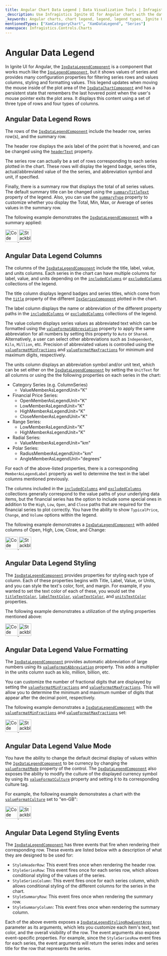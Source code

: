 ```yaml
---
title: Angular Chart Data Legend | Data Visualization Tools | Infragistics
_description: Use Infragistics Ignite UI for Angular chart with the data legend!
_keywords: Angular charts, chart legend, legend, legend types, Ignite UI for Angular, Infragistics
mentionedTypes: ["XamCategoryChart", "XamDataLegend", "Series"]
namespace: Infragistics.Controls.Charts
---
```


# Angular Data Legend

In Ignite UI for Angular, the [`IgxDataLegendComponent`]({environment:dvApiBaseUrl}/products/ignite-ui-angular/api/docs/typescript/latest/classes/igxdatalegendcomponent.html) is a component that works much like the [`IgxLegendComponent`]({environment:dvApiBaseUrl}/products/ignite-ui-angular/api/docs/typescript/latest/classes/igxlegendcomponent.html), but it shows values of series and provides many configuration properties for filtering series rows and values columns, styling and formatting values. This legend updates when moving the mouse inside of the plot area of the [`IgxDataChartComponent`]({environment:dvApiBaseUrl}/products/ignite-ui-angular/api/docs/typescript/latest/classes/igxdatachartcomponent.html) and has a persistent state that remembers the last hovered point when the user's mouse pointer exits the plot area. It displays this content using a set of three type of rows and four types of columns.

## Angular Data Legend Rows

The rows of the [`IgxDataLegendComponent`]({environment:dvApiBaseUrl}/products/ignite-ui-angular/api/docs/typescript/latest/classes/igxdatalegendcomponent.html) include the header row, series row(s), and the summary row.

The header row displays the axis label of the point that is hovered, and can be changed using the [`headerText`]({environment:dvApiBaseUrl}/products/ignite-ui-angular/api/docs/typescript/latest/classes/igxdatalegendcomponent.html#headertext) property.

The series row can actually be a set of rows corresponding to each series plotted in the chart. These rows will display the legend badge, series title, actual/abbreviated value of the the series, and abbreviation symbol and unit, if specified.

Finally, there is a summary row that displays the total of all series values. The default summary title can be changed using the [`summaryTitleText`]({environment:dvApiBaseUrl}/products/ignite-ui-angular/api/docs/typescript/latest/classes/igxdatalegendcomponent.html#summarytitletext) property of the legend. Also, you can use the [`summaryType`]({environment:dvApiBaseUrl}/products/ignite-ui-angular/api/docs/typescript/latest/classes/igxdatalegendcomponent.html#summarytype) property to customize whether you display the Total, Min, Max, or Average of series values in the summary row.

The following example demonstrates the [`IgxDataLegendComponent`]({environment:dvApiBaseUrl}/products/ignite-ui-angular/api/docs/typescript/latest/classes/igxdatalegendcomponent.html) with a summary applied:

<code-view style="height: 450px"
           data-demos-base-url="{environment:dvDemosBaseUrl}"
           iframe-src="{environment:dvDemosBaseUrl}/charts/category-chart-data-legend"
           alt="Angular Category Chart Data Legend Example"
           github-src="charts/category-chart/data-legend">
</code-view>

<html lang="en" xmlns="http://www.w3.org/1999/xhtml">
    <body>
      <a target="_blank" href="https://codesandbox.io/s/github/IgniteUI/igniteui-angular-examples/tree/master/samples/charts/category-chart/data-legend?fontsize=14&hidenavigation=1&theme=dark&view=preview&file=/src/app.component.html" rel="noopener noreferrer">
            <img height="40px" style="border-radius: 0rem; max-width: 100%;" alt="Code Sandbox" src="https://static.infragistics.com/xplatform/images/browsers/open-sandbox.png"/>
        </a>
        <a target="_blank" href="https://stackblitz.com/github/IgniteUI/igniteui-angular-examples/tree/master/samples/charts/category-chart/data-legend?file=src%2Fapp.component.html" rel="noopener noreferrer">
            <img height="40px" style="border-radius: 0rem; max-width: 100%;" alt="Stackblitz" src="https://static.infragistics.com/xplatform/images/browsers/open-stackblitz.png"/>
        </a>
    </body>
</html>

## Angular Data Legend Columns

The columns of the [`IgxDataLegendComponent`]({environment:dvApiBaseUrl}/products/ignite-ui-angular/api/docs/typescript/latest/classes/igxdatalegendcomponent.html) include the title, label, value, and units columns. Each series in the chart can have multiple columns for label, value, and units depending on the [`includedColumns`]({environment:dvApiBaseUrl}/products/ignite-ui-angular/api/docs/typescript/latest/classes/igxdatalegendcomponent.html#includedcolumns) or [`excludedColumns`]({environment:dvApiBaseUrl}/products/ignite-ui-angular/api/docs/typescript/latest/classes/igxdatalegendcomponent.html#excludedcolumns) collections of the legend.

The title column displays legend badges and series titles, which come from the [`title`]({environment:dvApiBaseUrl}/products/ignite-ui-angular/api/docs/typescript/latest/classes/igxseriescomponent.html#title) property of the different [`IgxSeriesComponent`]({environment:dvApiBaseUrl}/products/ignite-ui-angular/api/docs/typescript/latest/classes/igxseriescomponent.html) plotted in the chart.

The label column displays the name or abbreviation of the different property paths in the [`includedColumns`]({environment:dvApiBaseUrl}/products/ignite-ui-angular/api/docs/typescript/latest/classes/igxdatalegendcomponent.html#includedcolumns) or [`excludedColumns`]({environment:dvApiBaseUrl}/products/ignite-ui-angular/api/docs/typescript/latest/classes/igxdatalegendcomponent.html#excludedcolumns) collections of the legend.

The value column displays series values as abbreviated text which can be formatted using the [`valueFormatAbbreviation`]({environment:dvApiBaseUrl}/products/ignite-ui-angular/api/docs/typescript/latest/classes/igxdatalegendcomponent.html#valueformatabbreviation) property to apply the same abbreviation for all numbers by setting this property to `Auto` or `Shared`. Alternatively, a user can select other abbreviations such as `Independent`, `Kilo`, `Million`, etc. Precision of abbreviated values is controlled using the [`valueFormatMinFractions`]({environment:dvApiBaseUrl}/products/ignite-ui-angular/api/docs/typescript/latest/classes/igxdatalegendcomponent.html#valueformatminfractions) and [`valueFormatMaxFractions`]({environment:dvApiBaseUrl}/products/ignite-ui-angular/api/docs/typescript/latest/classes/igxdatalegendcomponent.html#valueformatmaxfractions) for minimum and maximum digits, respectively.

The units column displays an abbreviation symbol and/or unit text, which can be set either on the [`IgxDataLegendComponent`]({environment:dvApiBaseUrl}/products/ignite-ui-angular/api/docs/typescript/latest/classes/igxdatalegendcomponent.html) by setting the `UnitText` for all columns or using the the following properties on each series in the chart:

-   Category Series (e.g. ColumnSeries)
    -   ValueMemberAsLegendUnit="K"
-   Financial Price Series:
    -   OpenMemberAsLegendUnit="K"
    -   LowMemberAsLegendUnit="K"
    -   HighMemberAsLegendUnit="K"
    -   CloseMemberAsLegendUnit="K"
-   Range Series:
    -   LowMemberAsLegendUnit="K"
    -   HighMemberAsLegendUnit="K"
-   Radial Series:
    -   ValueMemberAsLegendUnit="km"    
-   Polar Series:
    -   RadiusMemberAsLegendUnit="km"
    -   AngleMemberAsLegendUnit="degrees"

For each of the above-listed properties, there is a corresponding `MemberAsLegendLabel` property as well to determine the text in the label columns mentioned previously.

The columns included in the [`includedColumns`]({environment:dvApiBaseUrl}/products/ignite-ui-angular/api/docs/typescript/latest/classes/igxdatalegendcomponent.html#includedcolumns) and [`excludedColumns`]({environment:dvApiBaseUrl}/products/ignite-ui-angular/api/docs/typescript/latest/classes/igxdatalegendcomponent.html#excludedcolumns) collections generally correspond to the value paths of your underlying data items, but the financial series has the option to include some special ones in addition to the `High`, `Low`, `Open`, and `Close` paths that are required for the financial series to plot correctly. You have the ability to show `TypicalPrice`, `Change`, and `Volume` options within the legend.

The following example demonstrates a [`IgxDataLegendComponent`]({environment:dvApiBaseUrl}/products/ignite-ui-angular/api/docs/typescript/latest/classes/igxdatalegendcomponent.html) with added columns of Open, High, Low, Close, and Change:

<code-view style="height: 450px"
           data-demos-base-url="{environment:dvDemosBaseUrl}"
           iframe-src="{environment:dvDemosBaseUrl}/charts/financial-chart-data-legend"
           alt="Angular Financial Chart Data Legend Example"
           github-src="charts/financial-chart/data-legend">
</code-view>

<html lang="en" xmlns="http://www.w3.org/1999/xhtml">
    <body>
      <a target="_blank" href="https://codesandbox.io/s/github/IgniteUI/igniteui-angular-examples/tree/master/samples/charts/financial-chart/data-legend?fontsize=14&hidenavigation=1&theme=dark&view=preview&file=/src/app.component.html" rel="noopener noreferrer">
            <img height="40px" style="border-radius: 0rem; max-width: 100%;" alt="Code Sandbox" src="https://static.infragistics.com/xplatform/images/browsers/open-sandbox.png"/>
        </a>
        <a target="_blank" href="https://stackblitz.com/github/IgniteUI/igniteui-angular-examples/tree/master/samples/charts/financial-chart/data-legend?file=src%2Fapp.component.html" rel="noopener noreferrer">
            <img height="40px" style="border-radius: 0rem; max-width: 100%;" alt="Stackblitz" src="https://static.infragistics.com/xplatform/images/browsers/open-stackblitz.png"/>
        </a>
    </body>
</html>

## Angular Data Legend Styling

The [`IgxDataLegendComponent`]({environment:dvApiBaseUrl}/products/ignite-ui-angular/api/docs/typescript/latest/classes/igxdatalegendcomponent.html) provides properties for styling each type of column. Each of these properties begins with Title, Label, Value, or Units, and you can style the text's color, font, and margin. For example, if you wanted to set the text color of each of these, you would set the [`titleTextColor`]({environment:dvApiBaseUrl}/products/ignite-ui-angular/api/docs/typescript/latest/classes/igxdatalegendcomponent.html#titletextcolor), [`labelTextColor`]({environment:dvApiBaseUrl}/products/ignite-ui-angular/api/docs/typescript/latest/classes/igxdatalegendcomponent.html#labeltextcolor), [`valueTextColor`]({environment:dvApiBaseUrl}/products/ignite-ui-angular/api/docs/typescript/latest/classes/igxdatalegendcomponent.html#valuetextcolor), and [`unitsTextColor`]({environment:dvApiBaseUrl}/products/ignite-ui-angular/api/docs/typescript/latest/classes/igxdatalegendcomponent.html#unitstextcolor) properties.

The following example demonstrates a utilization of the styling properties mentioned above:

<code-view style="height: 450px"
           data-demos-base-url="{environment:dvDemosBaseUrl}"
           iframe-src="{environment:dvDemosBaseUrl}/charts/financial-chart-data-legend-styling-props"
           alt="Angular Data Legend Styling Example"
           github-src="charts/financial-chart/data-legend-styling-props">
</code-view>

<html lang="en" xmlns="http://www.w3.org/1999/xhtml">
    <body>
      <a target="_blank" href="https://codesandbox.io/s/github/IgniteUI/igniteui-angular-examples/tree/master/samples/charts/financial-chart/data-legend-styling-props?fontsize=14&hidenavigation=1&theme=dark&view=preview&file=/src/app.component.html" rel="noopener noreferrer">
            <img height="40px" style="border-radius: 0rem; max-width: 100%;" alt="Code Sandbox" src="https://static.infragistics.com/xplatform/images/browsers/open-sandbox.png"/>
        </a>
        <a target="_blank" href="https://stackblitz.com/github/IgniteUI/igniteui-angular-examples/tree/master/samples/charts/financial-chart/data-legend-styling-props?file=src%2Fapp.component.html" rel="noopener noreferrer">
            <img height="40px" style="border-radius: 0rem; max-width: 100%;" alt="Stackblitz" src="https://static.infragistics.com/xplatform/images/browsers/open-stackblitz.png"/>
        </a>
    </body>
</html>

## Angular Data Legend Value Formatting

The [`IgxDataLegendComponent`]({environment:dvApiBaseUrl}/products/ignite-ui-angular/api/docs/typescript/latest/classes/igxdatalegendcomponent.html) provides automatic abbreviation of large numbers using its [`valueFormatAbbreviation`]({environment:dvApiBaseUrl}/products/ignite-ui-angular/api/docs/typescript/latest/classes/igxdatalegendcomponent.html#valueformatabbreviation) property. This adds a multiplier in the units column such as kilo, million, billion, etc.

You can customize the number of fractional digits that are displayed by setting the [`valueFormatMinFractions`]({environment:dvApiBaseUrl}/products/ignite-ui-angular/api/docs/typescript/latest/classes/igxdatalegendcomponent.html#valueformatminfractions) and [`valueFormatMaxFractions`]({environment:dvApiBaseUrl}/products/ignite-ui-angular/api/docs/typescript/latest/classes/igxdatalegendcomponent.html#valueformatmaxfractions). This will allow you to determine the minimum and maximum number of digits that appear after the decimal point, respectively.

The following example demonstrates a [`IgxDataLegendComponent`]({environment:dvApiBaseUrl}/products/ignite-ui-angular/api/docs/typescript/latest/classes/igxdatalegendcomponent.html) with the [`valueFormatMinFractions`]({environment:dvApiBaseUrl}/products/ignite-ui-angular/api/docs/typescript/latest/classes/igxdatalegendcomponent.html#valueformatminfractions) and [`valueFormatMaxFractions`]({environment:dvApiBaseUrl}/products/ignite-ui-angular/api/docs/typescript/latest/classes/igxdatalegendcomponent.html#valueformatmaxfractions) set:

<code-view style="height: 450px"
           data-demos-base-url="{environment:dvDemosBaseUrl}"
           iframe-src="{environment:dvDemosBaseUrl}/charts/category-chart-data-legend-formatting-decimals"
           alt="Angular Data Legend Formatting Decimals Example"
           github-src="charts/category-chart/data-legend-formatting-decimals">
</code-view>

<html lang="en" xmlns="http://www.w3.org/1999/xhtml">
    <body>
      <a target="_blank" href="https://codesandbox.io/s/github/IgniteUI/igniteui-angular-examples/tree/master/samples/charts/category-chart/data-legend-formatting-decimals?fontsize=14&hidenavigation=1&theme=dark&view=preview&file=/src/app.component.html" rel="noopener noreferrer">
            <img height="40px" style="border-radius: 0rem; max-width: 100%;" alt="Code Sandbox" src="https://static.infragistics.com/xplatform/images/browsers/open-sandbox.png"/>
        </a>
        <a target="_blank" href="https://stackblitz.com/github/IgniteUI/igniteui-angular-examples/tree/master/samples/charts/category-chart/data-legend-formatting-decimals?file=src%2Fapp.component.html" rel="noopener noreferrer">
            <img height="40px" style="border-radius: 0rem; max-width: 100%;" alt="Stackblitz" src="https://static.infragistics.com/xplatform/images/browsers/open-stackblitz.png"/>
        </a>
    </body>
</html>

## Angular Data Legend Value Mode

You have the ability to change the default decimal display of values within the [`IgxDataLegendComponent`]({environment:dvApiBaseUrl}/products/ignite-ui-angular/api/docs/typescript/latest/classes/igxdatalegendcomponent.html) to be currency by changing the [`valueFormatMode`]({environment:dvApiBaseUrl}/products/ignite-ui-angular/api/docs/typescript/latest/classes/igxdatalegendcomponent.html#valueformatmode) property of the control. The [`IgxDataLegendComponent`]({environment:dvApiBaseUrl}/products/ignite-ui-angular/api/docs/typescript/latest/classes/igxdatalegendcomponent.html) also exposes the ability to modify the culture of the displayed currency symbol by using its [`valueFormatCulture`]({environment:dvApiBaseUrl}/products/ignite-ui-angular/api/docs/typescript/latest/classes/igxdatalegendcomponent.html#valueformatculture) property and setting it to its corresponding culture tag.

For example, the following example demonstrates a chart with the [`valueFormatCulture`]({environment:dvApiBaseUrl}/products/ignite-ui-angular/api/docs/typescript/latest/classes/igxdatalegendcomponent.html#valueformatculture) set to "en-GB":

<code-view style="height: 450px"
           data-demos-base-url="{environment:dvDemosBaseUrl}"
           iframe-src="{environment:dvDemosBaseUrl}/charts/financial-chart-data-legend-formatting-currency"
           alt="Angular Formatting Currency Example"
           github-src="charts/financial-chart/data-legend-formatting-currency">
</code-view>

<html lang="en" xmlns="http://www.w3.org/1999/xhtml">
    <body>
      <a target="_blank" href="https://codesandbox.io/s/github/IgniteUI/igniteui-angular-examples/tree/master/samples/charts/financial-chart/data-legend-formatting-currency?fontsize=14&hidenavigation=1&theme=dark&view=preview&file=/src/app.component.html" rel="noopener noreferrer">
            <img height="40px" style="border-radius: 0rem; max-width: 100%;" alt="Code Sandbox" src="https://static.infragistics.com/xplatform/images/browsers/open-sandbox.png"/>
        </a>
        <a target="_blank" href="https://stackblitz.com/github/IgniteUI/igniteui-angular-examples/tree/master/samples/charts/financial-chart/data-legend-formatting-currency?file=src%2Fapp.component.html" rel="noopener noreferrer">
            <img height="40px" style="border-radius: 0rem; max-width: 100%;" alt="Stackblitz" src="https://static.infragistics.com/xplatform/images/browsers/open-stackblitz.png"/>
        </a>
    </body>
</html>

## Angular Data Legend Styling Events

The [`IgxDataLegendComponent`]({environment:dvApiBaseUrl}/products/ignite-ui-angular/api/docs/typescript/latest/classes/igxdatalegendcomponent.html) has three events that fire when rendering their corresponding row. These events are listed below with a description of what they are designed to be used for:

-   `StyleHeaderRow`: This event fires once when rendering the header row.
-   `StyleSeriesRow`: This event fires once for each series row, which allows conditional styling of the values of the series.
-   `StyleSeriesColumn`: This event fires once for each series column, which allows conditional styling of the different columns for the series in the chart.
-   `StyleSummaryRow`: This event fires once when rendering the summary row.
-   `StyleSummaryColumn`: This event fires once when rendering the summary column.

Each of the above events exposes a [`IgxDataLegendStylingRowEventArgs`]({environment:dvApiBaseUrl}/products/ignite-ui-angular/api/docs/typescript/latest/classes/igxdatalegendstylingroweventargs.html) parameter as its arguments, which lets you customize each item's text, text color, and the overall visibility of the row. The event arguments also expose event-specific properties. For example, since the `StyleSeriesRow` event fires for each series, the event arguments will return the series index and series title for the row that represents the series.
